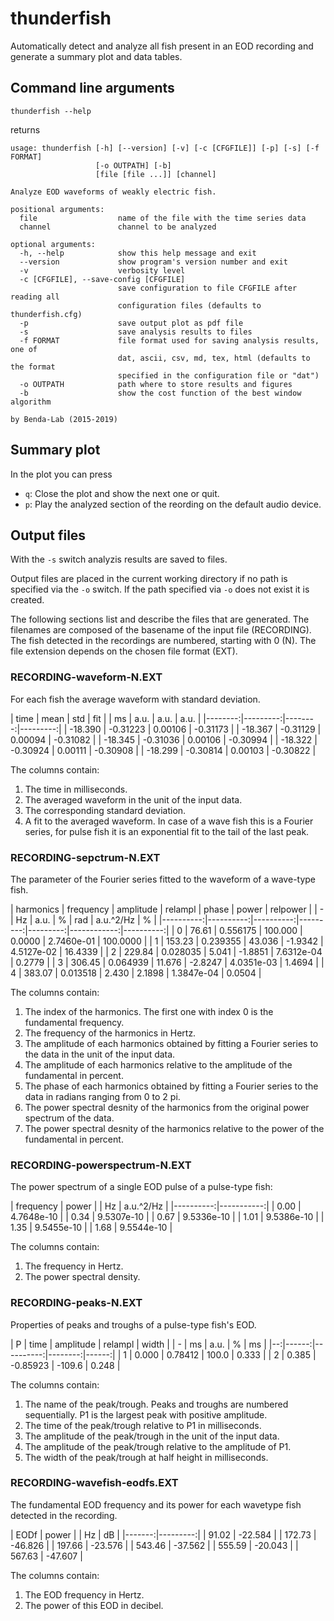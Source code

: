 # thunderfish

Automatically detect and analyze all fish present in an EOD recording
and generate a summary plot and data tables.


## Command line arguments

```
thunderfish --help
```
returns
```
usage: thunderfish [-h] [--version] [-v] [-c [CFGFILE]] [-p] [-s] [-f FORMAT]
                   [-o OUTPATH] [-b]
                   [file [file ...]] [channel]

Analyze EOD waveforms of weakly electric fish.

positional arguments:
  file                  name of the file with the time series data
  channel               channel to be analyzed

optional arguments:
  -h, --help            show this help message and exit
  --version             show program's version number and exit
  -v                    verbosity level
  -c [CFGFILE], --save-config [CFGFILE]
                        save configuration to file CFGFILE after reading all
                        configuration files (defaults to thunderfish.cfg)
  -p                    save output plot as pdf file
  -s                    save analysis results to files
  -f FORMAT             file format used for saving analysis results, one of
                        dat, ascii, csv, md, tex, html (defaults to the format
                        specified in the configuration file or "dat")
  -o OUTPATH            path where to store results and figures
  -b                    show the cost function of the best window algorithm

by Benda-Lab (2015-2019)
```

## Summary plot

In the plot you can press
- `q`: Close the plot and show the next one or quit.
- `p`: Play the analyzed section of the reording on the default audio device.


## Output files

With the `-s` switch analyzis results are saved to files.

Output files are placed in the current working directory if no path is
specified via the `-o` switch. If the path specified via `-o` does not
exist it is created.

The following sections list and describe the files that are generated.
The filenames are composed of the basename of the input file (RECORDING).
The fish detected in the recordings are numbered, starting with 0 (N).
The file extension depends on the chosen file format (EXT).


### RECORDING-waveform-N.EXT

For each fish the average waveform with standard deviation.

| time    | mean     | std     | fit      |
| ms      | a.u.     | a.u.    | a.u.     |
|--------:|---------:|--------:|---------:|
| -18.390 | -0.31223 | 0.00106 | -0.31173 |
| -18.367 | -0.31129 | 0.00094 | -0.31082 |
| -18.345 | -0.31036 | 0.00106 | -0.30994 |
| -18.322 | -0.30924 | 0.00111 | -0.30908 |
| -18.299 | -0.30814 | 0.00103 | -0.30822 |

The columns contain:
1. The time in milliseconds.
2. The averaged waveform in the unit of the input data.
3. The corresponding standard deviation.
4. A fit to the averaged waveform. In case of a wave fish this is
   a Fourier series, for pulse fish it is an exponential fit to the tail of the last peak.


### RECORDING-sepctrum-N.EXT

The parameter of the Fourier series fitted to the waveform of a wave-type fish.

| harmonics | frequency | amplitude | relampl  | phase    | power       | relpower  |
| -         | Hz        | a.u.      | %        | rad      | a.u.^2/Hz   | %         |
|----------:|----------:|----------:|---------:|---------:|------------:|----------:|
|         0 |     76.61 |  0.556175 |  100.000 |   0.0000 |  2.7460e-01 |  100.0000 |
|         1 |    153.23 |  0.239355 |   43.036 |  -1.9342 |  4.5127e-02 |   16.4339 |
|         2 |    229.84 |  0.028035 |    5.041 |  -1.8851 |  7.6312e-04 |    0.2779 |
|         3 |    306.45 |  0.064939 |   11.676 |  -2.8247 |  4.0351e-03 |    1.4694 |
|         4 |    383.07 |  0.013518 |    2.430 |   2.1898 |  1.3847e-04 |    0.0504 |

The columns contain:
1. The index of the harmonics. The first one with index 0 is the fundamental frequency.
2. The frequency of the harmonics in Hertz.
3. The amplitude of each harmonics obtained by fitting a Fourier series to the data in the unit of the input data.
4. The amplitude of each harmonics relative to the amplitude of the fundamental in percent.
5. The phase of each harmonics obtained by fitting a Fourier series to the data in radians ranging from 0 to 2 pi.
6. The power spectral desnity of the harmonics from the original power spectrum of the data.
7. The power spectral desnity of the harmonics relative to the power of the fundamental in percent.


### RECORDING-powerspectrum-N.EXT

The power spectrum of a single EOD pulse of a pulse-type fish:

| frequency | power      |
| Hz        | a.u.^2/Hz  |
|----------:|-----------:|
|      0.00 | 4.7648e-10 |
|      0.34 | 9.5307e-10 |
|      0.67 | 9.5336e-10 |
|      1.01 | 9.5386e-10 |
|      1.35 | 9.5455e-10 |
|      1.68 | 9.5544e-10 |

The columns contain:
1. The frequency in Hertz.
2. The power spectral density.


### RECORDING-peaks-N.EXT

Properties of peaks and troughs of a pulse-type fish's EOD.

| P | time  | amplitude | relampl | width |
| - | ms    | a.u.      | %       | ms    |
|--:|------:|----------:|--------:|------:|
| 1 | 0.000 |   0.78412 |   100.0 | 0.333 |
| 2 | 0.385 |  -0.85923 |  -109.6 | 0.248 |

The columns contain:
1. The name of the peak/trough. Peaks and troughs are numbered sequentially. P1 is the 
   largest peak with positive amplitude.
2. The time of the peak/trough relative to P1 in milliseconds.
3. The amplitude of the peak/trough in the unit of the input data.
4. The amplitude of the peak/trough relative to the amplitude of P1.
5. The width of the peak/trough at half height in milliseconds. 


### RECORDING-wavefish-eodfs.EXT

The fundamental EOD frequency and its power for each wavetype fish detected in the recording.

| EODf   | power    |
| Hz     | dB       |
|-------:|---------:|
|  91.02 |  -22.584 |
| 172.73 |  -46.826 |
| 197.66 |  -23.576 |
| 543.46 |  -37.562 |
| 555.59 |  -20.043 |
| 567.63 |  -47.607 |

The columns contain:
1. The EOD frequency in Hertz.
2. The power of this EOD in decibel.
